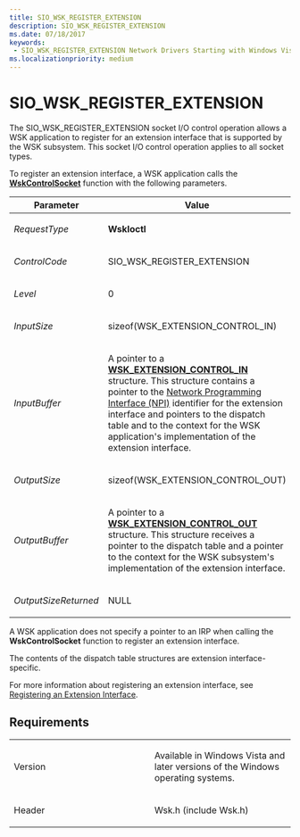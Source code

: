 ```yaml
---
title: SIO_WSK_REGISTER_EXTENSION
description: SIO_WSK_REGISTER_EXTENSION
ms.date: 07/18/2017
keywords:
 - SIO_WSK_REGISTER_EXTENSION Network Drivers Starting with Windows Vista
ms.localizationpriority: medium
---
```


# SIO\_WSK\_REGISTER\_EXTENSION


The SIO\_WSK\_REGISTER\_EXTENSION socket I/O control operation allows a WSK application to register for an extension interface that is supported by the WSK subsystem. This socket I/O control operation applies to all socket types.

To register an extension interface, a WSK application calls the [**WskControlSocket**](/windows-hardware/drivers/ddi/wsk/nc-wsk-pfn_wsk_control_socket) function with the following parameters.

<table>
<colgroup>
<col width="50%" />
<col width="50%" />
</colgroup>
<thead>
<tr class="header">
<th>Parameter</th>
<th>Value</th>
</tr>
</thead>
<tbody>
<tr class="odd">
<td><p><em>RequestType</em></p></td>
<td><p><strong>WskIoctl</strong></p></td>
</tr>
<tr class="even">
<td><p><em>ControlCode</em></p></td>
<td><p>SIO_WSK_REGISTER_EXTENSION</p></td>
</tr>
<tr class="odd">
<td><p><em>Level</em></p></td>
<td><p>0</p></td>
</tr>
<tr class="even">
<td><p><em>InputSize</em></p></td>
<td><p>sizeof(WSK_EXTENSION_CONTROL_IN)</p></td>
</tr>
<tr class="odd">
<td><p><em>InputBuffer</em></p></td>
<td><p>A pointer to a <a href="/windows-hardware/drivers/ddi/wsk/ns-wsk-_wsk_extension_control_in" data-raw-source="[&lt;strong&gt;WSK_EXTENSION_CONTROL_IN&lt;/strong&gt;](/windows-hardware/drivers/ddi/wsk/ns-wsk-_wsk_extension_control_in)"><strong>WSK_EXTENSION_CONTROL_IN</strong></a> structure. This structure contains a pointer to the <a href="/windows-hardware/drivers/network/network-programming-interface" data-raw-source="[Network Programming Interface (NPI)](./network-programming-interface.md)">Network Programming Interface (NPI)</a> identifier for the extension interface and pointers to the dispatch table and to the context for the WSK application's implementation of the extension interface.</p></td>
</tr>
<tr class="even">
<td><p><em>OutputSize</em></p></td>
<td><p>sizeof(WSK_EXTENSION_CONTROL_OUT)</p></td>
</tr>
<tr class="odd">
<td><p><em>OutputBuffer</em></p></td>
<td><p>A pointer to a <a href="/windows-hardware/drivers/ddi/wsk/ns-wsk-_wsk_extension_control_out" data-raw-source="[&lt;strong&gt;WSK_EXTENSION_CONTROL_OUT&lt;/strong&gt;](/windows-hardware/drivers/ddi/wsk/ns-wsk-_wsk_extension_control_out)"><strong>WSK_EXTENSION_CONTROL_OUT</strong></a> structure. This structure receives a pointer to the dispatch table and a pointer to the context for the WSK subsystem's implementation of the extension interface.</p></td>
</tr>
<tr class="even">
<td><p><em>OutputSizeReturned</em></p></td>
<td><p>NULL</p></td>
</tr>
</tbody>
</table>


A WSK application does not specify a pointer to an IRP when calling the **WskControlSocket** function to register an extension interface.

The contents of the dispatch table structures are extension interface-specific.

For more information about registering an extension interface, see [Registering an Extension Interface](./registering-an-extension-interface.md).

## Requirements

<table>
<colgroup>
<col width="50%" />
<col width="50%" />
</colgroup>
<tbody>
<tr class="odd">
<td><p>Version</p></td>
<td><p>Available in Windows Vista and later versions of the Windows operating systems.</p></td>
</tr>
<tr class="even">
<td><p>Header</p></td>
<td>Wsk.h (include Wsk.h)</td>
</tr>
</tbody>
</table>

